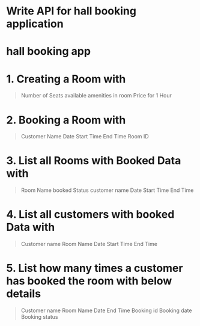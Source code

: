 # Write API for hall booking application

# hall booking app

# 1. Creating a Room with

>Number of Seats available
>amenities in room
>Price for 1 Hour
   
# 2. Booking a Room with

>Customer Name
>Date
>Start Time
>End Time
>Room ID

# 3. List all Rooms with Booked Data with

>Room Name
>booked Status
>customer name
>Date
>Start Time
>End Time

# 4. List all customers with booked Data with

>Customer name
>Room Name
>Date
>Start Time
>End Time

# 5. List how many times a customer has booked the room with below details

>Customer name
>Room Name
>Date
>End Time
>Booking id
>Booking date
>Booking status
